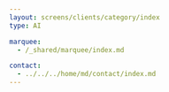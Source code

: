 ```yaml
---
layout: screens/clients/category/index
type: AI

marquee:
  - /_shared/marquee/index.md

contact:
  - ../../../home/md/contact/index.md
---
```

